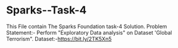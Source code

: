 # Sparks--Task-4
This File contain The Sparks Foundation task-4 Solution. Problem Statement:- Perform "Exploratory Data analysis" on Dataset 'Global Terrorism". Dataset:-https://bit.ly/2TK5Xn5
